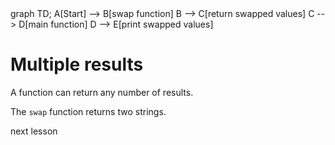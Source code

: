 <div id="chart" class="mermaid">
graph TD;
    A[Start] --> B[swap function]
    B --> C[return swapped values]
    C --> D[main function]
    D --> E[print swapped values]
</div>

# Multiple results
A function can return any number of results.

The `swap` function returns two strings.

<a onclick="nextOpen()">next lesson</a>
